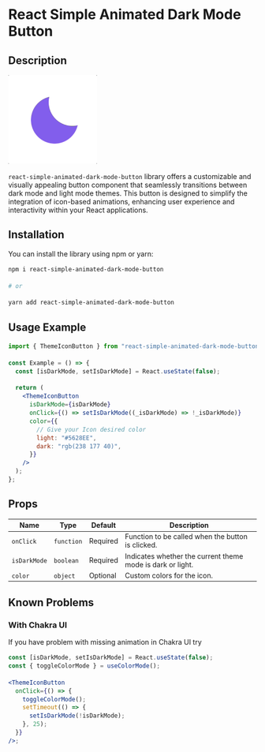 # React Simple Animated Dark Mode Button

## Description

![Demo](https://github.com/irshadi/react-simple-animated-dark-mode-button/raw/master/docs/react-simple-animated-dark-mode-button-demo.gif)

`react-simple-animated-dark-mode-button` library offers a customizable and visually appealing button component that seamlessly transitions between dark mode and light mode themes. This button is designed to simplify the integration of icon-based animations, enhancing user experience and interactivity within your React applications.

## Installation

You can install the library using npm or yarn:

```sh
npm i react-simple-animated-dark-mode-button

# or

yarn add react-simple-animated-dark-mode-button
```

## Usage Example

```jsx
import { ThemeIconButton } from "react-simple-animated-dark-mode-button";

const Example = () => {
  const [isDarkMode, setIsDarkMode] = React.useState(false);

  return (
    <ThemeIconButton
      isDarkMode={isDarkMode}
      onClick={() => setIsDarkMode((_isDarkMode) => !_isDarkMode)}
      color={{
        // Give your Icon desired color
        light: "#5628EE",
        dark: "rgb(238 177 40)",
      }}
    />
  );
};
```

## Props

| Name         | Type       | Default  | Description                                                |
| ------------ | ---------- | -------- | ---------------------------------------------------------- |
| `onClick`    | `function` | Required | Function to be called when the button is clicked.          |
| `isDarkMode` | `boolean`  | Required | Indicates whether the current theme mode is dark or light. |
| `color`      | `object`   | Optional | Custom colors for the icon.                                |

## Known Problems

### With Chakra UI

If you have problem with missing animation in Chakra UI try

```jsx
const [isDarkMode, setIsDarkMode] = React.useState(false);
const { toggleColorMode } = useColorMode();

<ThemeIconButton
  onClick={() => {
    toggleColorMode();
    setTimeout(() => {
      setIsDarkMode(!isDarkMode);
    }, 25);
  }}
/>;
```
